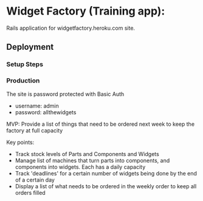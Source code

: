 # Widget Factory (Training app):

Rails application for widgetfactory.heroku.com site.

## Deployment

### Setup Steps

### Production

The site is password protected with Basic Auth

* username: admin
* password: allthewidgets

MVP:  Provide a list of things that need to be ordered next week to keep the factory at full capacity 

Key points:
* Track stock levels of Parts and Components and Widgets
* Manage list of machines that turn parts into components, and components into widgets. Each has a daily capacity
* Track 'deadlines' for a certain number of widgets being done by the end of a certain day
* Display a list of what needs to be ordered in the weekly order to keep all orders filled